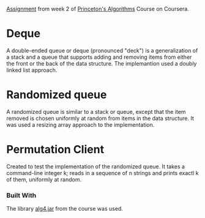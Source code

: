 [Assignment](http://coursera.cs.princeton.edu/algs4/assignments/queues.html) from week 2 of [Princeton's Algorithms](https://www.coursera.org/learn/algorithms-part1) Course on Coursera.
# Deque
A double-ended queue or deque (pronounced "deck") is a generalization of a stack and a queue that supports adding and removing items from either the front or the back of the data structure. The implemantion used a doubly linked list approach.

# Randomized queue
A randomized queue is similar to a stack or queue, except that the item removed is chosen uniformly at random from items in the data structure. It was used a resizing array approach to the implementation.

# Permutation Client
Created to test the implementation of the randomized queue. It takes a command-line integer k; reads in a sequence of n strings and prints exactl k of them, uniformly at random.

### Built With

The library [alg4.jar](http://algs4.cs.princeton.edu/code/algs4.jar) from the course was used.

